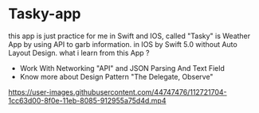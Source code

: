 # Tasky-app
this app is just practice for me in Swift and IOS, called "Tasky" is Weather App by using API to garb information.
in IOS by Swift 5.0 without Auto Layout Design.
what i learn from this App ?
- Work With Networking "API" and JSON Parsing And Text Field 
- Know more about Design Pattern "The Delegate, Observe"


https://user-images.githubusercontent.com/44747476/112721704-1cc63d00-8f0e-11eb-8085-912955a75d4d.mp4

